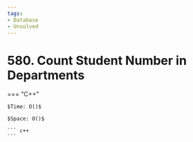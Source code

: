 ```yaml
---
tags:
- Database
- Unsolved
---
```



# 580. Count Student Number in Departments

=== "C++"

    $Time: O()$

    $Space: O()$

    ``` c++
    ```